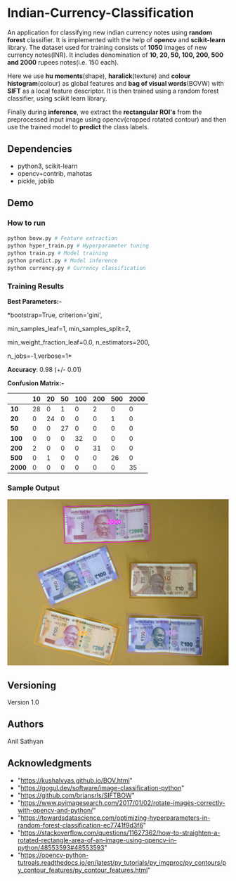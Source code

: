 # Indian-Currency-Classification

An application for classifying new indian currency notes using **random forest** classifier. It is implemented with the help of **opencv** and **scikit-learn** library. The dataset used for training consists of **1050** images of new currency notes(INR). It includes denomination of **10, 20, 50, 100, 200, 500 and 2000** rupees notes(i.e. 150 each).

Here we use **hu moments**(shape), **haralick**(texture) and **colour histogram**(colour) as global features and **bag of visual words**(BOVW) with **SIFT** as a local feature descriptor. It is then trained using a random forest classifier, using scikit learn library.

Finally during **inference**, we extract the **rectangular ROI's** from the preprocessed input image using opencv(cropped rotated contour) and then use the trained model to **predict** the class labels.


## Dependencies

* python3, scikit-learn
* opencv+contrib, mahotas
* pickle, joblib

## Demo

### How to run

```python
python bovw.py # Feature extraction
python hyper_train.py # Hyperparameter tuning
python train.py # Model training
python predict.py # Model inference
python currency.py # Currency classification
```

### Training Results

**Best Parameters:-**

*bootstrap=True, criterion='gini',

min_samples_leaf=1, min_samples_split=2,

min_weight_fraction_leaf=0.0, n_estimators=200,

n_jobs=-1,verbose=1*

**Accuracy**: 0.98 (+/- 0.01)

**Confusion Matrix:-**

|    | 10 | 20 | 50 | 100 | 200 | 500 | 2000|
|----|----|----|----|-----|-----|-----|-----|
| **10** | 28 | 0  |  1 |   0 |   2 |   0 |   0 |
| **20**  | 0  | 24 |  0 |   0 |   0 |   1 |   0 |
| **50**  | 0  | 0  | 27 |   0 |   0 |   0 |   0 |
| **100** | 0  | 0  |  0 |  32 |   0 |   0 |   0 |
| **200** | 2  | 0  |  0 |   0 |  31 |   0 |   0 |
| **500** | 0  | 1  |  0 |   0 |   0 |  26 |   0 |
| **2000**| 0  | 0  |  0 |   0 |   0 |   0 |  35 |


### Sample Output

![Screenshot](results/result.png)

## Versioning

Version 1.0

## Authors

Anil Sathyan

## Acknowledgments
* "https://kushalvyas.github.io/BOV.html"
* "https://gogul.dev/software/image-classification-python"
* "https://github.com/briansrls/SIFTBOW"
* "https://www.pyimagesearch.com/2017/01/02/rotate-images-correctly-with-opencv-and-python/"
* "https://towardsdatascience.com/optimizing-hyperparameters-in-random-forest-classification-ec7741f9d3f6"
* "https://stackoverflow.com/questions/11627362/how-to-straighten-a-rotated-rectangle-area-of-an-image-using-opencv-in-python/48553593#48553593"
* "https://opencv-python-tutroals.readthedocs.io/en/latest/py_tutorials/py_imgproc/py_contours/py_contour_features/py_contour_features.html"
